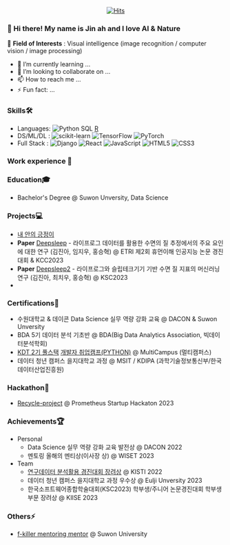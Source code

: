 <div align=center>
  
  [![Hits](https://hits.seeyoufarm.com/api/count/incr/badge.svg?url=https%3A%2F%2Fgithub.com%2Faifornature&count_bg=%2379C83D&title_bg=%23555555&icon=&icon_color=%23E7E7E7&title=Profile+views&edge_flat=false)](https://hits.seeyoufarm.com)
  
</div>

### 👋 Hi there! My name is Jin ah and I love AI & Nature
👀 **Field of Interests** : Visual intelligence (image recognition / computer vision / image processing)
- 🌱 I’m currently learning ...
- 💞️ I’m looking to collaborate on ...
- 📫 How to reach me ...
- ⚡ Fun fact: ...

### Skills🛠️
- Languages: ![Python](https://img.shields.io/badge/Python-3776AB?style=flat&logo=python&logoColor=white) SQL [R](https://img.shields.io/badge/R-276DC3?style=flat&logo=R&logoColor=white)
- DS/ML/DL : ![scikit-learn](https://img.shields.io/badge/sklearn-276DC3?style=flat&logo=R&logoColor=white) ![TensorFlow](https://img.shields.io/badge/TensorFlow-FF6F00?style=flat&logo=TensorFlow&logoColor=white) ![PyTorch](https://img.shields.io/badge/Pytorch-EE4C2C?style=flat&logo=Pytorch&logoColor=white)
- Full Stack : ![Django](https://img.shields.io/badge/Django-092E20?style=flat&logo=Django&logoColor=white) ![React](https://img.shields.io/badge/React-61DAFB?style=flat&logo=React&logoColor=white) ![JavaScript](https://img.shields.io/badge/JavaScript-F7DF1E?style=flat&logo=JavaScript&logoColor=white) ![HTML5](https://img.shields.io/badge/HTML5-E34F26?style=flat&logo=HTML5&logoColor=white) ![CSS3](https://img.shields.io/badge/CSS3-1572B6?style=flat&logo=CSS3&logoColor=white) 

### Work experience 👔

### Education🎓
- Bachelor's Degree @ Suwon Unversity, Data Science

### Projects💻
- [내 안의 긍정이](https://github.com/Dreamofheaven/inside_log)
- **Paper** [Deepsleep](https://github.com/whatareyoudoingz/ETRI-lifelog-data-project) - 라이프로그 데이터를 활용한 수면의 질 추정에서의 주요 요인에 대한 연구 (김진아, 임지우, 홍승혁) @ ETRI 제2회 휴먼이해 인공지능 논문 경진대회 & KCC2023 
- **Paper** [Deepsleep2](https://github.com/whatareyoudoingz/DeepSleep_project) - 라이프로그와 슬립테크기기 기반 수면 질 지표의 머신러닝 연구 (김진아, 최치우, 홍승혁) @ KSC2023 
- 
### Certifications📜
- 수원대학교 & 데이콘 Data Science 실무 역량 강화 교육 @ DACON & Suwon Unversity 
- BDA 5기 데이터 분석 기초반 @ BDA(Big Data Analytics Association, 빅데이터분석학회) 
- [KDT 2기 풀스택](https://github.com/whatareyoudoingz/TIL) [개발자 취업캠프(PYTHON)](https://github.com/whatareyoudoingz/TIL_for_Backend) @ MultiCampus (멀티캠퍼스) 
- 데이터 청년 캠퍼스 을지대학교 과정 @ MSIT / KDIPA (과학기술정보통신부/한국데이터산업진흥원)
  
### Hackathon🌱
- [Recycle-project](https://github.com/Recycle-detection/recycle-project) @ Prometheus Startup Hackaton 2023
  
### Achievements🏆
- Personal
  - Data Science 실무 역량 강화 교육 발전상 @ DACON 2022
  - 멘토링 올해의 멘티상(이사장 상) @ WISET 2023
- Team
  - [연구데이터 분석활용 경진대회 장려상](https://github.com/Data-analysis-utilization-contest) @ KISTI 2022
  - 데이터 청년 캠퍼스 을지대학교 과정 우수상 @ Eulji Unversity 2023
  - 한국소프트웨어종합학술대회(KSC2023) 학부생/주니어 논문경진대회 학부생 부문 장려상 @ KIISE 2023
   
### Others⚡
- [f-killer mentoring mentor](https://github.com/whatareyoudoingz/f-killer) @ Suwon University
<!---
aifornature/aifornature is a ✨ special ✨ repository because its `README.md` (this file) appears on your GitHub profile.
You can click the Preview link to take a look at your changes.
--->
